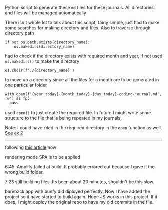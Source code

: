 Python script to generate these `md` files for these journals. All directories and files will be managed automatically

There isn't whole lot to talk about this script, fairly simple, just had to make some searches for making directory and files. Also to traverse through directory path

```
if not os.path.exists(directory_name):
    os.makedirs(directory_name)
```

had to check if the directory exists with required month and year, if not used `os.makedirs()` to make the directory

`os.chdir(f'./{directory_name}')`

to move up a directory since all the files for a month are to be generated in one particular folder

```
with open(f'{year_today}-{month_today}-{day_today}-coding-journal.md', 'w') as fp:
  pass
```

used `open()` to just create the required file. In future I might write some structure to the file that is being repeated in my journals.

Note: I could have `cd`ed in the required directory in the `open` function as well. [See ex 2](https://www.geeksforgeeks.org/create-an-empty-file-using-python/)

***

following [this article](https://medium.com/@pascalluther/deploy-a-nuxt-spa-app-to-amazons-aws-amplify-74994d4326c1) now

rendering mode SPA is to be applied

6:45. Amplify failed at build.
It probably errored out because I gave it the wrong build folder.

7:23 still building files. Its been about 20 minutes, shouldn't be this slow.

bareback app with buefy did diployed perfectly. Now I have added the project so it have started to build again. Hope JS works in this project. If it does, I might deploy the original repo to have my old commits in the file.